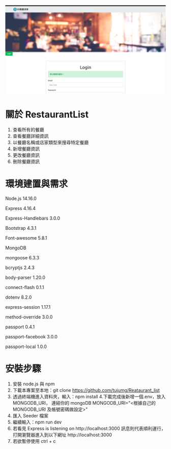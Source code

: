 <img width="1215" alt="restaurant" src="https://github.com/tujumg/Reataurant_list/blob/main/%E6%88%AA%E5%9C%96%202022-06-23%20%E4%B8%8B%E5%8D%889.49.30.png">

# 關於 RestaurantList

1. 查看所有的餐廳
2. 查看餐廳詳細資訊
3. 以餐廳名稱或店家類型來搜尋特定餐廳
4. 新增餐廳資訊
5. 更改餐廳資訊
6. 刪除餐廳資訊

# 環境建置與需求

Node.js 14.16.0

Express 4.16.4

Express-Handlebars 3.0.0

Bootstrap 4.3.1

Font-awesome 5.8.1

MongoDB

mongoose 6.3.3

bcryptjs 2.4.3

body-parser 1.20.0

connect-flash 0.1.1

dotenv 8.2.0

express-session 1.17.1

method-override 3.0.0

passport 0.4.1

passport-facebook 3.0.0

passport-local 1.0.0

# 安裝步驟

1. 安裝 node.js 與 npm
2. 下載本專案至本地：git clone https://github.com/tujumg/Reataurant_list
3. 透過終端機進入資料夾，輸入：npm install 4.下載完成後新增一個.env，放入 MONGODB_URI，
   連結你的 mongoDB
   MONGODB_URI="<根據自己的 MONGODB_URI 及帳號密碼做設定>"
4. 匯入 Seeder 檔案
5. 繼續輸入：npm run dev
6. 若看見 Express is listening on http://localhost:3000 訊息則代表順利運行，打開瀏覽器進入到以下網址 http://localhost:3000
7. 若欲暫停使用 ctrl + c
